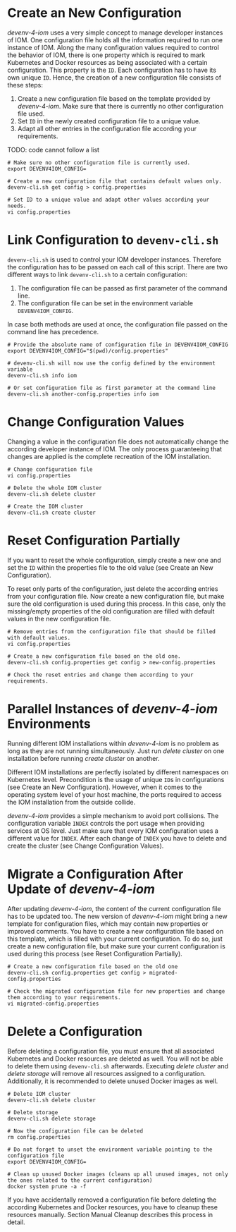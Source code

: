 # Create an New Configuration

_devenv-4-iom_ uses a very simple concept to manage developer instances of IOM. One configuration file holds all the information required to run one instance of IOM. Along the many configuration values required to control the behavior of IOM, there is one property which is required to mark Kubernetes and Docker resources as being associated with a certain configuration. This property is the `ID`. Each configuration has to have its own unique `ID`. Hence, the creation of a new configuration file consists of these steps:

1. Create a new configuration file based on the template provided by _devenv-4-iom_. Make sure that there is currently no other configuration file used.
1. Set `ID` in the newly created configuration file to a unique value.
1. Adapt all other entries in the configuration file according your requirements.

TODO: code cannot follow a list

    # Make sure no other configuration file is currently used.
    export DEVENV4IOM_CONFIG=
    
    # Create a new configuration file that contains default values only.
    devenv-cli.sh get config > config.properties
    
    # Set ID to a unique value and adapt other values according your needs.
    vi config.properties

# Link Configuration to `devenv-cli.sh`

`devenv-cli.sh` is used to control your IOM developer instances. Therefore the configuration has to be passed on each call of this script. There are two different ways to link `devenv-cli.sh` to a certain configuration:

1. The configuration file can be passed as first parameter of the command line.
2. The configuration file can be set in the environment variable `DEVENV4IOM_CONFIG`.

In case both methods are used at once, the configuration file passed on the command line has precedence.

    # Provide the absolute name of configuration file in DEVENV4IOM_CONFIG
    export DEVENV4IOM_CONFIG="$(pwd)/config.properties"
    
    # devenv-cli.sh will now use the config defined by the environment variable
    devenv-cli.sh info iom
    
    # Or set configuration file as first parameter at the command line
    devenv-cli.sh another-config.properties info iom
    
# Change Configuration Values

Changing a value in the configuration file does not automatically change the according developer instance of IOM. The only process guaranteeing that changes are applied is the complete recreation of the IOM installation.

    # Change configuration file
    vi config.properties
    
    # Delete the whole IOM cluster
    devenv-cli.sh delete cluster

    # Create the IOM cluster
    devenv-cli.sh create cluster

# Reset Configuration Partially

If you want to reset the whole configuration, simply create a new one and set the `ID` within the properties file to the old value (see Create an New Configuration).

To reset only parts of the configuration, just delete the according entries from your configuration file. Now create a new configuration file, but make sure the old configuration is used during this process. In this case, only the missing/empty properties of the old configuration are filled with default values in the new configuration file.

    # Remove entries from the configuration file that should be filled with default values.
    vi config.properties
    
    # Create a new configuration file based on the old one.
    devenv-cli.sh config.properties get config > new-config.properties
    
    # Check the reset entries and change them according to your requirements.

# Parallel Instances of _devenv-4-iom_ Environments

Running different IOM installations within _devenv-4-iom_ is no problem as long as they are not running simultaneously. Just run _delete cluster_ on one installation before running _create cluster_ on another.

Different IOM installations are perfectly isolated by different namespaces on Kubernetes level. Precondition is the usage of unique `ID`s in configurations (see Create an New Configuration). However, when it comes to the operating system level of your host machine, the ports required to access the IOM installation from the outside collide.

_devenv-4-iom_ provides a simple mechanism to avoid port collisions. The configuration variable `INDEX` controls the port usage when providing services at OS level. Just make sure that every IOM configuration uses a different value for `INDEX`. After each change of `INDEX` you have to delete and create the cluster (see Change Configuration Values).

# Migrate a Configuration After Update of _devenv-4-iom_

After updating _devenv-4-iom_, the content of the current configuration file has to be updated too. The new version of _devenv-4-iom_ might bring a new template for configuration files, which may contain new properties or improved comments. You have to create a new configuration file based on this template, which is filled with your current configuration. To do so, just create a new configuration file, but make sure your current configuration is used during this process (see Reset Configuration Partially).

    # Create a new configuration file based on the old one
    devenv-cli.sh config.properties get config > migrated-config.properties
    
    # Check the migrated configuration file for new properties and change them according to your requirements.
    vi migrated-config.properties

# Delete a Configuration

Before deleting a configuration file, you must ensure that all associated Kubernetes and Docker resources are deleted as well. You will not be able to delete them using `devenv-cli.sh` afterwards. Executing _delete cluster_ and _delete storage_ will remove all resources assigned to a configuration. Additionally, it is recommended to delete unused Docker images as well.

    # Delete IOM cluster
    devenv-cli.sh delete cluster
    
    # Delete storage
    devenv-cli.sh delete storage
    
    # Now the configuration file can be deleted
    rm config.properties
    
    # Do not forget to unset the environment variable pointing to the configuration file
    export DEVENV4IOM_CONFIG=
    
    # Clean up unused Docker images (cleans up all unused images, not only the ones related to the current configuration)
    docker system prune -a -f

If you have accidentally removed a configuration file before deleting the according Kubernetes and Docker resources, you have to cleanup these resources manually. Section Manual Cleanup describes this process in detail.